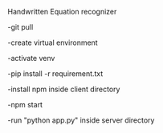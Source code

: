 Handwritten Equation recognizer

-git pull

-create virtual environment

-activate venv

-pip install -r requirement.txt

-install npm inside client directory

-npm start

-run "python app.py" inside server directory
